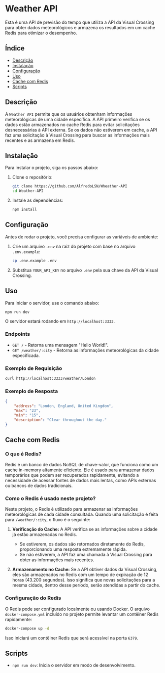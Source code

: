 
# Weather API

Esta é uma API de previsão do tempo que utiliza a API da Visual Crossing para obter dados meteorológicos e armazena os resultados em um cache Redis para otimizar o desempenho.

## Índice

- [Descrição](#descrição)
- [Instalação](#instalação)
- [Configuração](#configuração)
- [Uso](#uso)
- [Cache com Redis](#cache-com-redis)
- [Scripts](#scripts)

## Descrição

A `Weather API` permite que os usuários obtenham informações meteorológicas de uma cidade específica. A API primeiro verifica se os dados estão armazenados no cache Redis para evitar solicitações desnecessárias à API externa. Se os dados não estiverem em cache, a API faz uma solicitação à Visual Crossing para buscar as informações mais recentes e as armazena em Redis.

## Instalação

Para instalar o projeto, siga os passos abaixo:

1. Clone o repositório:
   ```bash
   git clone https://github.com/AlfredoLSN/Wheather-API
   cd Weather-API
   ```

2. Instale as dependências:
   ```bash
   npm install
   ```

## Configuração

Antes de rodar o projeto, você precisa configurar as variáveis de ambiente:

1. Crie um arquivo `.env` na raiz do projeto com base no arquivo `.env.example`:
   ```bash
   cp .env.example .env
   ```

2. Substitua `YOUR_API_KEY` no arquivo `.env` pela sua chave da API da Visual Crossing.

## Uso

Para iniciar o servidor, use o comando abaixo:

```bash
npm run dev
```

O servidor estará rodando em `http://localhost:3333`.

### Endpoints

- `GET /` - Retorna uma mensagem "Hello World!".
- `GET /weather/:city` - Retorna as informações meteorológicas da cidade especificada.

### Exemplo de Requisição

```bash
curl http://localhost:3333/weather/London
```

### Exemplo de Resposta

```json
{
    "address": "London, England, United Kingdom",
    "max": "23",
    "min": "15",
    "description": "Clear throughout the day."
}
```

## Cache com Redis

### O que é Redis?

Redis é um banco de dados NoSQL de chave-valor, que funciona como um cache in-memory altamente eficiente. Ele é usado para armazenar dados temporários que podem ser recuperados rapidamente, evitando a necessidade de acessar fontes de dados mais lentas, como APIs externas ou bancos de dados tradicionais.

### Como o Redis é usado neste projeto?

Neste projeto, o Redis é utilizado para armazenar as informações meteorológicas de cada cidade consultada. Quando uma solicitação é feita para `/weather/:city`, o fluxo é o seguinte:

1. **Verificação do Cache:** A API verifica se as informações sobre a cidade já estão armazenadas no Redis.
   - Se estiverem, os dados são retornados diretamente do Redis, proporcionando uma resposta extremamente rápida.
   - Se não estiverem, a API faz uma chamada à Visual Crossing para obter as informações mais recentes.

2. **Armazenamento no Cache:** Se a API obtiver dados da Visual Crossing, eles são armazenados no Redis com um tempo de expiração de 12 horas (43.200 segundos). Isso significa que novas solicitações para a mesma cidade, dentro desse período, serão atendidas a partir do cache.

### Configuração do Redis

O Redis pode ser configurado localmente ou usando Docker. O arquivo `docker-compose.yml` incluído no projeto permite levantar um contêiner Redis rapidamente:

```bash
docker-compose up -d
```

Isso iniciará um contêiner Redis que será acessível na porta `6379`.

## Scripts

- `npm run dev`: Inicia o servidor em modo de desenvolvimento.


